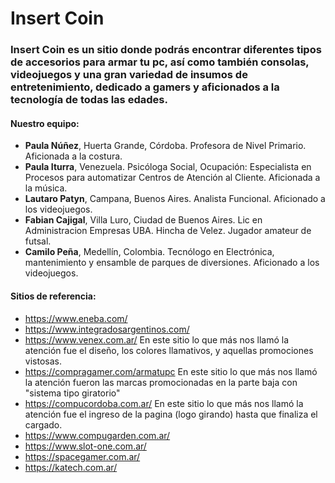 # Insert Coin

### Insert Coin es un sitio donde podrás encontrar diferentes tipos de accesorios para armar tu pc, así como también consolas, videojuegos y una gran variedad de insumos de entretenimiento, dedicado a gamers y aficionados a la tecnología de todas las edades.

#### Nuestro equipo:
- **Paula Núñez**, Huerta Grande, Córdoba. Profesora de Nivel Primario. Aficionada a la costura.
- **Paula Iturra**, Venezuela. Psicóloga Social, Ocupación: Especialista en Procesos para automatizar Centros de Atención al Cliente. Aficionada a la música.
- **Lautaro Patyn**, Campana, Buenos Aires. Analista Funcional. Aficionado a los videojuegos.
- **Fabian Cajigal**, Villa Luro, Ciudad de Buenos Aires. Lic en Administracion Empresas UBA. Hincha de Velez. Jugador amateur de futsal.
- **Camilo Peña**, Medellín, Colombia. Tecnólogo en Electrónica, mantenimiento y ensamble de parques de diversiones. Aficionado a los videojuegos.

#### Sitios de referencia:

* https://www.eneba.com/
* https://www.integradosargentinos.com/
* https://www.venex.com.ar/  En este sitio lo que más nos llamó la atención fue el diseño, los colores llamativos, y aquellas promociones vistosas.
* https://compragamer.com/armatupc  En este sitio lo que más nos llamó la atención fueron las marcas promocionadas en la parte baja con "sistema tipo giratorio"
* https://compucordoba.com.ar/   En este sitio lo que más nos llamó la atención fue el ingreso de la pagina (logo girando) hasta que finaliza el cargado.
* https://www.compugarden.com.ar/
* https://www.slot-one.com.ar/
* https://spacegamer.com.ar/
* https://katech.com.ar/
